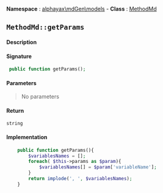 **Namespace**  : [alphayax\mdGen\models](../__NAMESPACE__.md) -
**Class** : [MethodMd](__CLASS__.md)

## `MethodMd::getParams`

#### Description

> 

#### Signature

```php
 public function getParams();
```

#### Parameters

> No parameters

#### Return

    string 

#### Implementation

```php
    public function getParams(){
        $variablesNames = [];
        foreach( $this->params as $param){
            $variablesNames[] = $param['variableName'];
        }
        return implode(', ', $variablesNames);
    }

```
